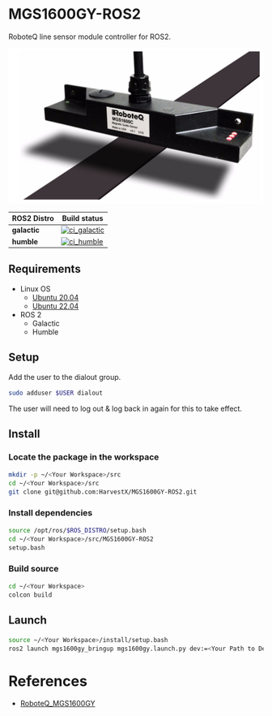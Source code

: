 # MGS1600GY-ROS2
RoboteQ line sensor module controller for ROS2.

![Image](https://github.com/HarvestX/MGS1600GY-ROS2/blob/main/media/MGS1600GY.png?raw=true)


| ROS2 Distro  | Build status                                                                                                                                                                           |
| ------------ | -------------------------------------------------------------------------------------------------------------------------------------------------------------------------------------- |
| **galactic** | [![ci_galactic](https://github.com/HarvestX/MGS1600GY-ROS2/actions/workflows/ci_galactic.yml/badge.svg)](https://github.com/HarvestX/MGS1600GY-ROS2/actions/workflows/ci_galactic.yml) |
| **humble**   | [![ci_humble](https://github.com/HarvestX/MGS1600GY-ROS2/actions/workflows/ci_humble.yml/badge.svg)](https://github.com/HarvestX/MGS1600GY-ROS2/actions/workflows/ci_humble.yml)       |

## Requirements
- Linux OS
  - [Ubuntu 20.04](https://releases.ubuntu.com/20.04/)
  - [Ubuntu 22.04](https://releases.ubuntu.com/22.04/)
- ROS 2
  - Galactic
  - Humble

## Setup
Add the user to the dialout group.

```bash
sudo adduser $USER dialout
```

The user will need to log out & log back in again for this to take effect.

## Install
### Locate the package in the workspace
```bash
mkdir -p ~/<Your Workspace>/src
cd ~/<Your Workspace>/src
git clone git@github.com:HarvestX/MGS1600GY-ROS2.git
```

### Install dependencies
```bash
source /opt/ros/$ROS_DISTRO/setup.bash
cd ~/<Your Workspace>/src/MGS1600GY-ROS2
setup.bash
```

### Build source
```bash
cd ~/<Your Workspace>
colcon build
```

## Launch
```bash
source ~/<Your Workspace>/install/setup.bash
ros2 launch mgs1600gy_bringup mgs1600gy.launch.py dev:=<Your Path to Device>
```

# References
- [RoboteQ_MGS1600GY](https://www.roboteq.com/products/navigation-sensors/line-following-sensors/mgs1600cgy-magnetic-sensor-with-gyroscope-detail)
